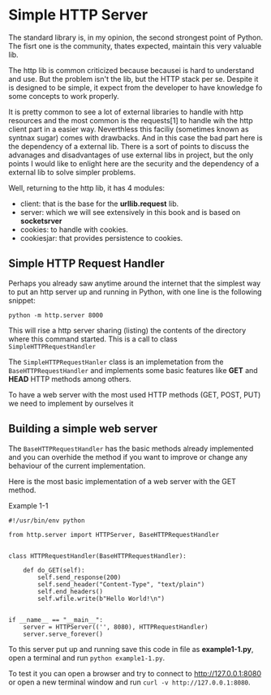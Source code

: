 # Simple HTTP Server

The standard library is, in my opinion, the second strongest point of Python. The fisrt one is the community, thates expected, maintain this very valuable lib.

The http lib is common criticized because becausei is hard to understand and use. But the problem isn't the lib, but the HTTP stack per se. Despite it is designed to be simple, it expect from the developer to have knowledge fo some concepts to work properly.

It is pretty common to see a lot of external libraries to handle with http resources and the most common is the requests[1] to handle wih the http client part in a easier way. Neverthless this faciliy (sometimes known as syntnax sugar) comes with drawbacks. And in this case the bad part here is the dependency of a external lib. There is a sort of points to discuss the advanages and disadvantages of use external libs in project, but the only points I would like to enlight here are the security and the dependency of a external lib to solve simpler problems.

Well, returning to the http lib, it has 4 modules:

- client: that is the base for the **urllib.request** lib.
- server: which we will see extensively in this book and is based on **socketsrver**
- cookies: to handle with cookies.
- cookiesjar: that provides persistence to cookies.

## Simple HTTP Request Handler

Perhaps you already saw anytime around the internet that the simplest way to put an http server up and running in Python, with one line is the following snippet:

```python -m http.server 8000```

This will rise a http server sharing (listing) the contents of the directory where this command started. This is a call to class `SimpleHTTPRequestHandler`

The `SimpleHTTPRequestHanler`  class is an implemetation from the `BaseHTTPRequestHandler` and implements some basic features like **GET** and **HEAD** HTTP methods among others.

To have a web server with the most used HTTP methods (GET, POST, PUT) we need to implement by ourselves it

## Building a simple web server

The `BaseHTTPRequestHandler` has the basic methods already implemented and you can overhide the method if you want to improve or change any behaviour of the current implementation.

Here is the most basic implementation of a web server with the GET method.

Example 1-1

``` 
#!/usr/bin/env python

from http.server import HTTPServer, BaseHTTPRequestHandler


class HTTPRequestHandler(BaseHTTPRequestHandler):

    def do_GET(self):
        self.send_response(200)
        self.send_header("Content-Type", "text/plain")
        self.end_headers()
        self.wfile.write(b"Hello World!\n")


if __name__ == "__main__":
    server = HTTPServer(('', 8080), HTTPRequestHandler)
    server.serve_forever()
```

To this server put up and running save this code in file as **example1-1.py**, open a terminal and run `python example1-1.py`.

To test it you can open a browser and try to connect to http://127.0.0.1:8080 or open a new terminal window and run `curl -v http://127.0.0.1:8080`.


